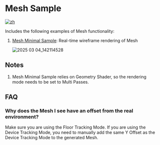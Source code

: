 # Mesh Sample

[![zh](https://img.shields.io/badge/lang-zh-blue.svg)](https://github.com/PlayForDreamDevelopers/MeshSample-Unity/blob/main/README.zh.md)

Includes the following examples of Mesh functionality:

1. [Mesh Minimal Sample](https://github.com/PlayForDreamDevelopers/MeshSample-Unity/tree/main/Assets/MeshMinimalSample):
   Real-time wireframe rendering of Mesh

    ![2025 03 04_142114528](https://github.com/user-attachments/assets/26b63e4f-bb91-4e28-8406-f665c7bad031)

## Notes

1. Mesh Minimal Sample relies on Geometry Shader, so the rendering mode needs to be set to Multi Passes.

## FAQ

### Why does the Mesh I see have an offset from the real environment?

Make sure you are using the Floor Tracking Mode. If you are using the Device Tracking Mode, you need to manually add the same Y Offset as the Device Tracking Mode to the generated Mesh.
